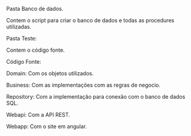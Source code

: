 Pasta Banco de dados.

Contem o script para criar o banco de dados e todas as procedures utilizadas.

Pasta Teste:

Contem o código fonte.

Código Fonte:

Domain: Com os objetos utilizados.

Business: Com as implementações com as regras de negocio.

Repository: Com a implementação para conexão com o banco de dados SQL.

Webapi: Com a API REST.

Webapp: Com o site em angular.
